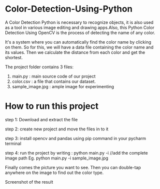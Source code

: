 # Color-Detection-Using-Python

A Color Detection Python is necessary to recognize objects, it is also used as a tool in various image editing and drawing apps.Also, this Python Color Detection Using OpenCV is the process of detecting the name of any color.

It's a system where you can automatically find the color name by clicking on them. So for this, we will have a data file containing the color name and its values. Then we calculate the distance from each color and get the shortest.

The project folder contains 3 files:
1. main.py : main source code of our project
2. color.csv : a file that contains our dataset.
3. sample_image.jpg : ample image for experimenting

# How to run this project

step 1: Download and extract the file 

step 2: create new project and move the files in to it 

step 3: install opencv and pandas using pip command in your pycharm terminal

step 4: run the project by writing : python main.py -i //add the complete image path
     Eg. python main.py -i sample_image.jpg

Finally comes the picture you want to see. Then you can double-tap anywhere on the image to find out the color type.

Screenshot of the result

